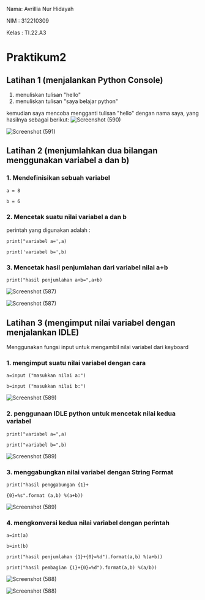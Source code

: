 Nama: Avrillia Nur Hidayah

NIM : 312210309

Kelas : TI.22.A3

# Praktikum2

## Latihan 1 (menjalankan Python Console)

1. menuliskan tulisan "hello"
2. menuliskan tulisan "saya belajar python"

kemudian saya mencoba mengganti tulisan "hello" dengan nama saya, yang hasilnya sebagai berikut:
![Screenshot (590)](https://user-images.githubusercontent.com/115686359/197114634-049ebc89-be14-46d7-b5e9-1be76992af88.png)

![Screenshot (591)](https://user-images.githubusercontent.com/115686359/197117080-f9ae7e23-8937-4616-9f02-6e4c0371de14.png)

## Latihan 2 (menjumlahkan dua bilangan menggunakan variabel a dan b)
### 1. Mendefinisikan sebuah variabel

```
a = 8

b = 6
```

### 2. Mencetak suatu nilai variabel a dan b
perintah yang digunakan adalah : 

```
print("variabel a=',a)

print('variabel b=',b)
```

### 3. Mencetak hasil penjumlahan dari variabel nilai a+b

```
print("hasil penjumlahan a+b=",a+b)
```

![Screenshot (587)](https://user-images.githubusercontent.com/115686359/197118741-defd9562-dd30-4dd5-9775-798d31408cc5.png)

![Screenshot (587)](https://user-images.githubusercontent.com/115686359/197118899-dad1498e-243d-4cf3-9297-e576007e1c75.png)

## Latihan 3 (mengimput nilai variabel dengan menjalankan IDLE)
Menggunakan fungsi input untuk mengambil nilai variabel dari keyboard
### 1. mengimput suatu nilai variabel dengan cara

```
a=input ("masukkan nilai a:")

b=input ("masukkan nilai b:")
```

![Screenshot (589)](https://user-images.githubusercontent.com/115686359/197121969-18d9c61c-6475-40a1-9b0c-777592a25af7.png)

### 2. penggunaan IDLE python untuk mencetak nilai kedua variabel

```
print("variabel a=",a)

print("variabel b=",b)
```

![Screenshot (589)](https://user-images.githubusercontent.com/115686359/197122757-6f89b606-4d7e-4eb7-9c6f-4905a8e8d510.png)

### 3. menggabungkan nilai variabel dengan String Format

```
print("hasil penggabungan {1}+

{0}=%s".format (a,b) %(a+b))
```

![Screenshot (589)](https://user-images.githubusercontent.com/115686359/197123778-0118b3c0-3a15-4acb-bd51-c2ccc4e1fb00.png)

### 4. mengkonversi kedua nilai variabel dengan perintah

```
a=int(a)

b=int(b)

print("hasil penjumlahan {1}+{0}=%d").format(a,b) %(a+b))

print("hasil pembagian {1}+{0}=%d").format(a,b) %(a/b))
```

![Screenshot (588)](https://user-images.githubusercontent.com/115686359/197124970-566cd920-82b8-4867-a714-ee622d84b3cb.png)

![Screenshot (588)](https://user-images.githubusercontent.com/115686359/197125424-5ccef3c3-7032-4c16-b8aa-9460050fdf9c.png)


